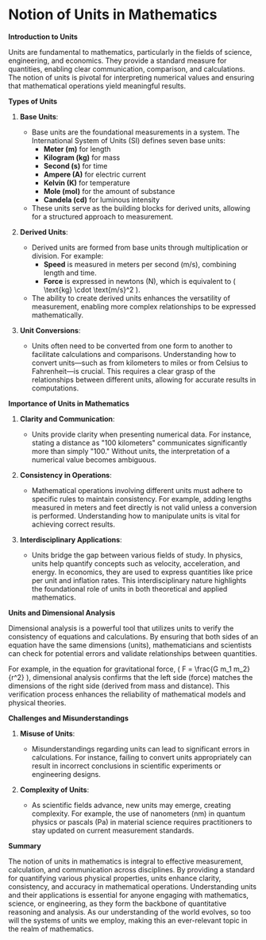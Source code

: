 # Notion of Units in Mathematics

**Introduction to Units**

Units are fundamental to mathematics, particularly in the fields of science, engineering, and economics. They provide a standard measure for quantities, enabling clear communication, comparison, and calculations. The notion of units is pivotal for interpreting numerical values and ensuring that mathematical operations yield meaningful results.

**Types of Units**

1. **Base Units**:
   - Base units are the foundational measurements in a system. The International System of Units (SI) defines seven base units: 
     - **Meter (m)** for length
     - **Kilogram (kg)** for mass
     - **Second (s)** for time
     - **Ampere (A)** for electric current
     - **Kelvin (K)** for temperature
     - **Mole (mol)** for the amount of substance
     - **Candela (cd)** for luminous intensity
   - These units serve as the building blocks for derived units, allowing for a structured approach to measurement.

2. **Derived Units**:
   - Derived units are formed from base units through multiplication or division. For example:
     - **Speed** is measured in meters per second (m/s), combining length and time.
     - **Force** is expressed in newtons (N), which is equivalent to \( \text{kg} \cdot \text{m/s}^2 \).
   - The ability to create derived units enhances the versatility of measurement, enabling more complex relationships to be expressed mathematically.

3. **Unit Conversions**:
   - Units often need to be converted from one form to another to facilitate calculations and comparisons. Understanding how to convert units—such as from kilometers to miles or from Celsius to Fahrenheit—is crucial. This requires a clear grasp of the relationships between different units, allowing for accurate results in computations.

**Importance of Units in Mathematics**

1. **Clarity and Communication**:
   - Units provide clarity when presenting numerical data. For instance, stating a distance as "100 kilometers" communicates significantly more than simply "100." Without units, the interpretation of a numerical value becomes ambiguous.

2. **Consistency in Operations**:
   - Mathematical operations involving different units must adhere to specific rules to maintain consistency. For example, adding lengths measured in meters and feet directly is not valid unless a conversion is performed. Understanding how to manipulate units is vital for achieving correct results.

3. **Interdisciplinary Applications**:
   - Units bridge the gap between various fields of study. In physics, units help quantify concepts such as velocity, acceleration, and energy. In economics, they are used to express quantities like price per unit and inflation rates. This interdisciplinary nature highlights the foundational role of units in both theoretical and applied mathematics.

**Units and Dimensional Analysis**

Dimensional analysis is a powerful tool that utilizes units to verify the consistency of equations and calculations. By ensuring that both sides of an equation have the same dimensions (units), mathematicians and scientists can check for potential errors and validate relationships between quantities.

For example, in the equation for gravitational force, \( F = \frac{G m_1 m_2}{r^2} \), dimensional analysis confirms that the left side (force) matches the dimensions of the right side (derived from mass and distance). This verification process enhances the reliability of mathematical models and physical theories.

**Challenges and Misunderstandings**

1. **Misuse of Units**:
   - Misunderstandings regarding units can lead to significant errors in calculations. For instance, failing to convert units appropriately can result in incorrect conclusions in scientific experiments or engineering designs.

2. **Complexity of Units**:
   - As scientific fields advance, new units may emerge, creating complexity. For example, the use of nanometers (nm) in quantum physics or pascals (Pa) in material science requires practitioners to stay updated on current measurement standards.

**Summary**

The notion of units in mathematics is integral to effective measurement, calculation, and communication across disciplines. By providing a standard for quantifying various physical properties, units enhance clarity, consistency, and accuracy in mathematical operations. Understanding units and their applications is essential for anyone engaging with mathematics, science, or engineering, as they form the backbone of quantitative reasoning and analysis. As our understanding of the world evolves, so too will the systems of units we employ, making this an ever-relevant topic in the realm of mathematics.